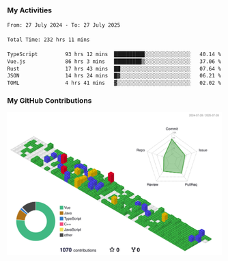 ### My Activities

<!--START_SECTION:waka-->

```txt
From: 27 July 2024 - To: 27 July 2025

Total Time: 232 hrs 11 mins

TypeScript         93 hrs 12 mins  ██████████░░░░░░░░░░░░░░░   40.14 %
Vue.js             86 hrs 3 mins   █████████▒░░░░░░░░░░░░░░░   37.06 %
Rust               17 hrs 43 mins  ██░░░░░░░░░░░░░░░░░░░░░░░   07.64 %
JSON               14 hrs 24 mins  █▓░░░░░░░░░░░░░░░░░░░░░░░   06.21 %
TOML               4 hrs 41 mins   ▓░░░░░░░░░░░░░░░░░░░░░░░░   02.02 %
```

<!--END_SECTION:waka-->

### My GitHub Contributions

![](./profile-3d-contrib/profile-gitblock.svg)

